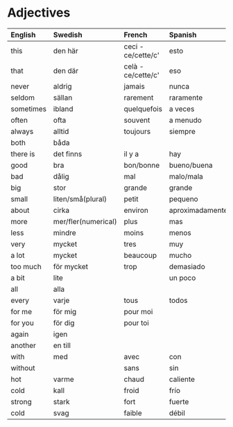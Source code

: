 # Adjectives

| English   | Swedish             | French             | Spanish         | Portugese         | Italian         |
| :-------- | :------------------ | :----------------- | :-------------- | :---------------- | :-------------- |
| this      | den här             | ceci - ce/cette/c' | esto            |                   |                 |
| that      | den där             | celà - ce/cette/c' | eso             |                   |                 |
| never     | aldrig              | jamais             | nunca           |                   |                 |
| seldom    | sällan              | rarement           | raramente       |
| sometimes | ibland              | quelquefois        | a veces         |                   |                 |
| often     | ofta                | souvent            | a menudo        |
| always    | alltid              | toujours           | siempre         | sempre            | sempre          |
| both      | båda                |                    |                 |                   |                 |
| there is  | det finns           | il y a             | hay             |                   |                 |
| good      | bra                 | bon/bonne          | bueno/buena     | bom/boa/bons/boas | buono           |
| bad       | dålig               | mal                | malo/mala       | mau               | cattivo/cattiva |
| big       | stor                | grande             | grande          |                   |                 |
| small     | liten/små(plural)   | petit              | pequeno         |                   |                 |
| about     | cirka               | environ            | aproximadamente |                   |                 |
| more      | mer/fler(numerical) | plus               | mas             |                   |                 |
| less      | mindre              | moins              | menos           |                   |                 |
| very      | mycket              | tres               | muy             | muito             | molto           |
| a lot     | mycket              | beaucoup           | mucho           |                   |                 |
| too much  | för mycket          | trop               | demasiado       |                   | troppo          |
| a bit     | lite                |                    | un poco         |                   |                 |
| all       | alla                |                    |                 |                   |                 |
| every     | varje               | tous               | todos           |                   |                 |
| for me    | för mig             | pour moi           |                 |                   |                 |
| for you   | för dig             | pour toi           |                 |                   |                 |
| again     | igen                |                    |                 |                   |                 |
| another   | en till             |                    |                 |                   |                 |
| with      | med                 | avec               | con             |                   |                 |
| without   |                     | sans               | sin             |                   |                 |
| hot       | varme               | chaud              | caliente        |                   |                 |
| cold      | kall                | froid              | frío            |                   |                 |
| strong    | stark               | fort               | fuerte          |                   |                 |
| cold      | svag                | faible             | débil           |                   |                 |
